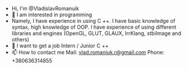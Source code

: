- Hi, I'm @VladislavRomanuik
- 👀 I am interested in programming
- Namely, I have experience in using C ++. I have basic knowledge of syntax, high knowledge of OOP. I have experience of using different libraries and engines (OpenGL, GLUT, GLAUX, IrrKlang, stbiImage and others)
- 💞️ I want to get a job Intern / Junior C ++
- 📫 How to contact me
Mail: vlad.romaniuk.r@gmail.com
Phone: +380636314855

<!---
VladislavRomanuik/VladislavRomanuik is a ✨ special ✨ repository because its `README.md` (this file) appears on your GitHub profile.
You can click the Preview link to take a look at your changes.
--->
